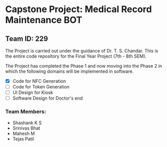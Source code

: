 # Capstone Project: Medical Record Maintenance BOT
## Team ID: 229

The Project is carried out under the guidance of Dr. T. S. Chandar. This is the entire code repository for the Final Year Project (7th - 8th SEM).

The Project has completed the Phase 1 and now moving into the Phase 2 in which the following domains will be implemented in software.

- [x] Code for NFC Generation
- [ ] Code for Token Generation
- [ ] UI Design for Kiosk
- [ ] Software Design for Doctor's end

### Team Members:
- Shashank K S
- Srinivas Bhat
- Mahesh M
- Tejas Patil
